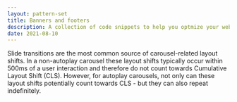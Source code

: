 ```yaml
---
layout: pattern-set
title: Banners and footers
description: A collection of code snippets to help you optmize your web projects.
date: 2021-08-10
---
```


Slide transitions are the most common source of carousel-related layout shifts. In a non-autoplay carousel these layout shifts typically occur within 500ms of a user interaction and therefore do not count towards Cumulative Layout Shift (CLS). However, for autoplay carousels, not only can these layout shifts potentially count towards CLS - but they can also repeat indefinitely.

